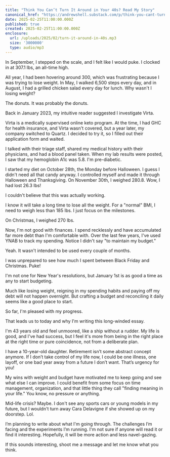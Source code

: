 ```yaml
---
title: "Think You Can’t Turn It Around in Your 40s? Read My Story"
canonical_href: "https://andrewshell.substack.com/p/think-you-cant-turn-it-around-in"
date: 2025-02-25T11:00:00.000Z
published: true
created: 2025-02-25T11:00:00.000Z
enclosure:
  url: /uploads/2025/02/turn-it-around-in-40s.mp3
  size: '3000000'
  type: audio/mp3
---
```

In September, I stepped on the scale, and I felt like I would puke. I clocked in at 307.1 lbs, an all-time high.

All year, I had been hovering around 300, which was frustrating because I was trying to lose weight. In May, I walked 6,500 steps every day, and in August, I had a grilled chicken salad every day for lunch. Why wasn't I losing weight?

The donuts. It was probably the donuts.

Back in January 2023, my intuitive reader suggested I investigate Virta.

Virta is a medically supervised online keto program. At the time, I had GHC for health insurance, and Virta wasn't covered, but a year later, my company switched to Quartz. I decided to try it, so I filled out their application form and waited.

I talked with their triage staff, shared my medical history with their physicians, and had a blood panel taken. When my lab results were posted, I saw that my hemoglobin A1c was 5.8. I'm pre-diabetic.

I started my diet on October 28th, the Monday before Halloween. I guess I didn't need all that candy anyway. I controlled myself and made it through Halloween and Thanksgiving. On November 30th, I weighed 280.8. Wow, I had lost 26.3 lbs!

I couldn't believe that this was actually working.

I know it will take a long time to lose all the weight. For a "normal" BMI, I need to weigh less than 185 lbs. I just focus on the milestones.

On Christmas, I weighed 270 lbs.

Now, I'm not good with finances. I spend recklessly and have accumulated far more debt than I'm comfortable with. Over the last few years, I've used YNAB to track my spending. Notice I didn't say "to maintain my budget."

Yeah. It wasn't intended to be used every couple of months.

I was unprepared to see how much I spent between Black Friday and Christmas. Puke!

I'm not one for New Year's resolutions, but January 1st is as good a time as any to start budgeting.

Much like losing weight, reigning in my spending habits and paying off my debt will not happen overnight. But crafting a budget and reconciling it daily seems like a good place to start.

So far, I'm pleased with my progress.

That leads us to today and why I'm writing this long-winded essay.

I'm 43 years old and feel unmoored, like a ship without a rudder. My life is good, and I've had success, but I feel it's more from being in the right place at the right time or pure coincidence, not from a deliberate plan.

I have a 10-year-old daughter. Retirement isn’t some abstract concept anymore. If I don’t take control of my life now, I could be one illness, one layoff, or one bad year away from a future I don’t want. That’s urgency for you!

My wins with weight and budget have motivated me to keep going and see what else I can improve. I could benefit from some focus on time management, organization, and that little thing they call "finding meaning in your life." You know, no pressure or anything.

Mid-life crisis? Maybe. I don't see any sports cars or young models in my future, but I wouldn't turn away Cara Delavigne if she showed up on my doorstep. Lol.

I’m planning to write about what I'm going through. The challenges I’m facing and the experiments I’m running. I'm not sure if anyone will read it or find it interesting. Hopefully, it will be more action and less navel-gazing.

If this sounds interesting, shoot me a message and let me know what you think.
